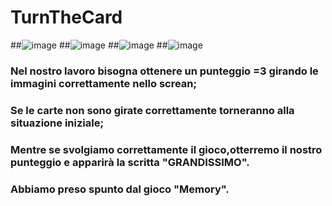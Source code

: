 # TurnTheCard      


##![image](https://user-images.githubusercontent.com/124684117/235656133-fe471891-dd98-4344-befc-eb4f5ebf9500.png)
##![image](https://user-images.githubusercontent.com/124684117/235669129-c4c0f229-b74e-4956-853a-265807679575.png)
##![image](https://user-images.githubusercontent.com/124684117/235670028-fb595f94-fbf4-4b1a-b5d9-6d7b4fc905b6.png)
##![image](https://user-images.githubusercontent.com/124684117/235670240-c6eb7947-b0be-4903-8b17-83522dc2d764.png)




### Nel nostro lavoro bisogna ottenere un punteggio =3 girando le immagini correttamente nello screan;
### Se le carte non sono girate correttamente torneranno alla situazione iniziale;
### Mentre se svolgiamo correttamente il gioco,otterremo il nostro punteggio e apparirà la scritta "GRANDISSIMO".
### Abbiamo preso spunto dal gioco "Memory".
